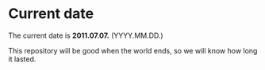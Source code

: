 # Current date

The current date is **2011.07.07.** (YYYY.MM.DD.)

This repository will be good when the world ends, so we will know how long it lasted.